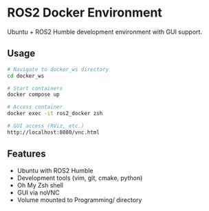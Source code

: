 # ROS2 Docker Environment

Ubuntu + ROS2 Humble development environment with GUI support.

## Usage

```bash
# Navigate to docker_ws directory
cd docker_ws

# Start containers
docker compose up

# Access container
docker exec -it ros2_docker zsh

# GUI access (RViz, etc.)
http://localhost:8080/vnc.html
```

## Features

- Ubuntu with ROS2 Humble
- Development tools (vim, git, cmake, python)
- Oh My Zsh shell  
- GUI via noVNC
- Volume mounted to Programming/ directory


